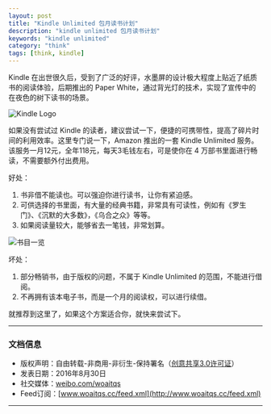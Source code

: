 ```yaml
---
layout: post
title: "Kindle Unlimited 包月读书计划"
description: "kindle unlimited 包月读书计划"
keywords: "kindle unlimited"
category: "think"
tags: [think, kindle]
---
```



Kindle 在出世很久后，受到了广泛的好评，水墨屏的设计极大程度上贴近了纸质书的阅读体验，后期推出的 Paper White，通过背光灯的技术，实现了宣传中的在夜色的树下读书的场景。

![Kindle Logo](https://lh5.ggpht.com/sxnFjIWmIPhBg09VXkKdVY-Rwn7l1Bfxq-eo6wIM1d2wWHDApGk3w-3NN77Td_BwYz4=w300)

<!--more-->

如果没有尝试过 Kindle 的读者，建议尝试一下，便捷的可携带性，提高了碎片时间的利用效率。这里专门说一下，Amazon 推出的一套 Kindle Unlimited 服务。该服务一月12元，全年118元，每天3毛钱左右，可是使你在 4 万部书里面进行畅读，不需要额外付出费用。

好处：
  1. 书非借不能读也。可以强迫你进行读书，让你有紧迫感。
  2. 可供选择的书里面，有大量的经典书籍，非常具有可读性，例如有《罗生门》、《沉默的大多数》，《乌合之众》等等。
  3. 如果阅读量较大，能够省去一笔钱，非常划算。

  ![书目一览](http://o8p68x17d.bkt.clouddn.com/kindle-books.png)

坏处：
  1. 部分畅销书，由于版权的问题，不属于 Kindle Unlimited 的范围，不能进行借阅。
  2. 不再拥有该本电子书，而是一个月的阅读权，可以进行续借。

就推荐到这里了，如果这个方案适合你，就快来尝试下。

------------------------

### 文档信息
* 版权声明：自由转载-非商用-非衍生-保持署名（[创意共享3.0许可证](http://creativecommons.org/licenses/by-nc-nd/3.0/deed.zh)）
* 发表日期：2016年8月30日
* 社交媒体：[weibo.com/woaitqs](http://weibo.com/woaitqs)
* Feed订阅：[www.woaitqs.cc/feed.xml](http://www.woaitqs.cc/feed.xml)

------------------------
